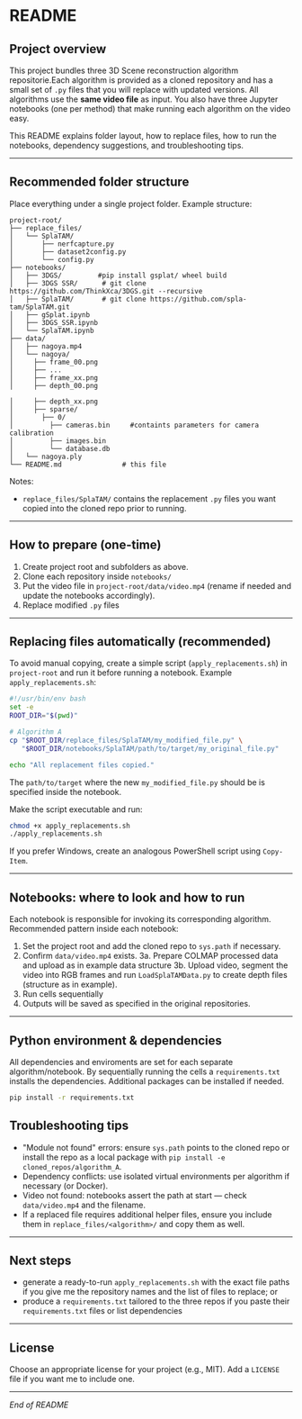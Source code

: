 

# README

## Project overview

This project bundles three 3D Scene reconstruction algorithm repositorie.Each algorithm is provided as a cloned repository and has a small set of `.py` files that you will replace with updated versions. All algorithms use the **same video file** as input. You also have three Jupyter notebooks (one per method) that make running each algorithm on the video easy.

This README explains folder layout, how to replace files, how to run the notebooks, dependency suggestions, and troubleshooting tips.

---

## Recommended folder structure

Place everything under a single project folder. Example structure:

```
project-root/      
├── replace_files/
│   └── SplaTAM/
│       ├── nerfcapture.py
│       ├── dataset2config.py
│       └── config.py
├── notebooks/
│   ├── 3DGS/         #pip install gsplat/ wheel build
│   ├── 3DGS SSR/      # git clone https://github.com/ThinkXca/3DGS.git --recursive
│   ├── SplaTAM/       # git clone https://github.com/spla-tam/SplaTAM.git
│   ├── gSplat.ipynb
│   ├── 3DGS_SSR.ipynb
│   └── SplaTAM.ipynb
├── data/
│   ├── nagoya.mp4
│   └── nagoya/
│     ├── frame_00.png
│     ├── ...
│     ├── frame_xx.png
│     ├── depth_00.png

│     ├── depth_xx.png 
│     ├── sparse/
│       ├── 0/
│         ├── cameras.bin     #containts parameters for camera calibration 
│         ├── images.bin
│         └── database.db
│   └── nagoya.ply
└── README.md               # this file
```

Notes:
* `replace_files/SplaTAM/` contains the replacement `.py` files you want copied into the cloned repo prior to running.

---

## How to prepare (one-time)

1. Create project root and subfolders as above.
2. Clone each repository inside `notebooks/`
3. Put the video file in `project-root/data/video.mp4` (rename if needed and update the notebooks accordingly).
4. Replace modified `.py` files 

---

## Replacing files automatically (recommended)

To avoid manual copying, create a simple script (`apply_replacements.sh`) in `project-root` and run it before running a notebook. Example `apply_replacements.sh`:

```bash
#!/usr/bin/env bash
set -e
ROOT_DIR="$(pwd)"

# Algorithm A
cp "$ROOT_DIR/replace_files/SplaTAM/my_modified_file.py" \
   "$ROOT_DIR/notebooks/SplaTAM/path/to/target/my_original_file.py"

echo "All replacement files copied."
```
The `path/to/target` where the new `my_modified_file.py` should be is specified inside the notebook.

Make the script executable and run:

```bash
chmod +x apply_replacements.sh
./apply_replacements.sh
```

If you prefer Windows, create an analogous PowerShell script using `Copy-Item`.

---

## Notebooks: where to look and how to run

Each notebook is responsible for invoking its corresponding algorithm. Recommended pattern inside each notebook:

1. Set the project root and add the cloned repo to `sys.path` if necessary.
2. Confirm `data/video.mp4` exists.
3a. Prepare COLMAP processed data and upload as in example data structure 
3b. Upload video, segment the video into RGB frames and run `LoadSplaTAMData.py` to create depth files (structure as in example).  
4. Run cells sequentially
5. Outputs will be saved as specified in the original repositories.



---

## Python environment & dependencies

All dependencies and enviroments are set for each separate algorithm/notebook. By sequentially running the cells a `requirements.txt` installs the dependencies. Additional packages can be installed if needed.
```bash 
pip install -r requirements.txt
```




## Troubleshooting tips

* "Module not found" errors: ensure `sys.path` points to the cloned repo or install the repo as a local package with `pip install -e cloned_repos/algorithm_A`.
* Dependency conflicts: use isolated virtual environments per algorithm if necessary (or Docker).
* Video not found: notebooks assert the path at start — check `data/video.mp4` and the filename.
* If a replaced file requires additional helper files, ensure you include them in `replace_files/<algorithm>/` and copy them as well.


---

## Next steps

* generate a ready-to-run `apply_replacements.sh` with the exact file paths if you give me the repository names and the list of files to replace; or
* produce a `requirements.txt` tailored to the three repos if you paste their `requirements.txt` files or list dependencies


---

## License

Choose an appropriate license for your project (e.g., MIT). Add a `LICENSE` file if you want me to include one.

---

*End of README*
